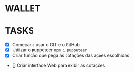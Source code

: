 #                                  WALLET  

# TASKS

- [x] Começar a usar o GIT e o GitHub
- [x] Utilizar o puppeteer `npm i puppeteer` 
- [x] Criar função que pega as cotações das ações escolhidas 
- [] Criar interface Web para exibir as cotações
